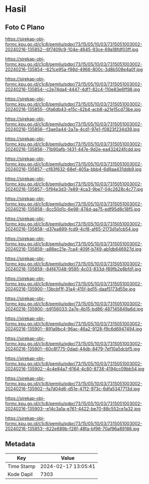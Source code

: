 # Hasil

## Foto C Plano

https://sirekap-obj-formc.kpu.go.id/c1c8/pemilu/pdpr/73/15/05/10/03/7315051003002-20240216-135852--6f7409c9-104e-4645-93ce-69a18fdf03ff.jpg

https://sirekap-obj-formc.kpu.go.id/c1c8/pemilu/pdpr/73/15/05/10/03/7315051003002-20240216-135854--621ce95a-f98d-4966-800c-3d8b508e4a0f.jpg

https://sirekap-obj-formc.kpu.go.id/c1c8/pemilu/pdpr/73/15/05/10/03/7315051003002-20240216-135854--c2e74da4-4447-4df1-82c4-110e83e6ff98.jpg

https://sirekap-obj-formc.kpu.go.id/c1c8/pemilu/pdpr/73/15/05/10/03/7315051003002-20240216-135855--0fa6db43-e15c-42b4-acb8-a21e15cd73be.jpg

https://sirekap-obj-formc.kpu.go.id/c1c8/pemilu/pdpr/73/15/05/10/03/7315051003002-20240216-135856--f3ae0a44-2a7a-4cd1-97e1-f0823f234d39.jpg

https://sirekap-obj-formc.kpu.go.id/c1c8/pemilu/pdpr/73/15/05/10/03/7315051003002-20240216-135856--71b90afb-1431-447e-9d2e-ea432424fcdd.jpg

https://sirekap-obj-formc.kpu.go.id/c1c8/pemilu/pdpr/73/15/05/10/03/7315051003002-20240216-135857--cf83f632-68ef-405a-bbb4-6d9aa431ddb9.jpg

https://sirekap-obj-formc.kpu.go.id/c1c8/pemilu/pdpr/73/15/05/10/03/7315051003002-20240216-135857--5f94e3d3-7e89-4ca3-9be7-04c2628c4c77.jpg

https://sirekap-obj-formc.kpu.go.id/c1c8/pemilu/pdpr/73/15/05/10/03/7315051003002-20240216-135858--8cc50d1c-6e98-474d-aa75-edf95d8c18f5.jpg

https://sirekap-obj-formc.kpu.go.id/c1c8/pemilu/pdpr/73/15/05/10/03/7315051003002-20240216-135858--d37ea899-fcd9-4cf8-af65-2173d1a1cb54.jpg

https://sirekap-obj-formc.kpu.go.id/c1c8/pemilu/pdpr/73/15/05/10/03/7315051003002-20240216-135859--a88ec21e-7ca4-409f-b749-ab1db646927d.jpg

https://sirekap-obj-formc.kpu.go.id/c1c8/pemilu/pdpr/73/15/05/10/03/7315051003002-20240216-135859--84f47048-9595-4c03-833d-f89fb2e8bfd1.jpg

https://sirekap-obj-formc.kpu.go.id/c1c8/pemilu/pdpr/73/15/05/10/03/7315051003002-20240216-135900--13bcbf1f-31a4-415f-bd15-daaf5173d55e.jpg

https://sirekap-obj-formc.kpu.go.id/c1c8/pemilu/pdpr/73/15/05/10/03/7315051003002-20240216-135900--b9156033-2a7e-4b15-bd86-487145849a6d.jpg

https://sirekap-obj-formc.kpu.go.id/c1c8/pemilu/pdpr/73/15/05/10/03/7315051003002-20240216-135901--891a9bc4-96ac-46a2-9128-f9c6d6947494.jpg

https://sirekap-obj-formc.kpu.go.id/c1c8/pemilu/pdpr/73/15/05/10/03/7315051003002-20240216-135901--60c8f775-0dad-44db-8479-7ef10a5dcbf5.jpg

https://sirekap-obj-formc.kpu.go.id/c1c8/pemilu/pdpr/73/15/05/10/03/7315051003002-20240216-135902--4c4e84a7-6164-4c80-8738-4194cc09bb54.jpg

https://sirekap-obj-formc.kpu.go.id/c1c8/pemilu/pdpr/73/15/05/10/03/7315051003002-20240216-135902--fa7d04d6-d51e-47f2-973c-6dfa5347713d.jpg

https://sirekap-obj-formc.kpu.go.id/c1c8/pemilu/pdpr/73/15/05/10/03/7315051003002-20240216-135903--e14c3a1a-e761-4422-be70-88c552ce1a32.jpg

https://sirekap-obj-formc.kpu.go.id/c1c8/pemilu/pdpr/73/15/05/10/03/7315051003002-20240216-135853--622e689b-f26f-48fa-bf98-70af96a89186.jpg


## Metadata

| Key        | Value               |
| ---------- | ------------------- |
| Time Stamp | 2024-02-17 13:05:41 |
| Kode Dapil | 7303                |



